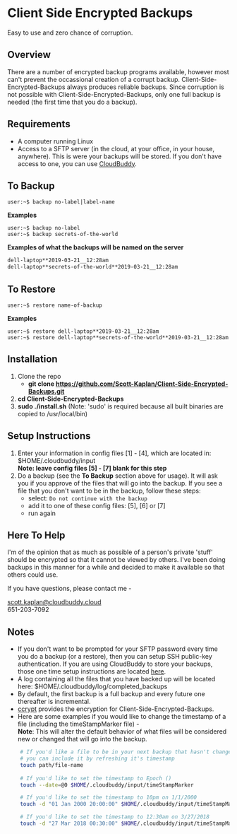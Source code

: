 # Client Side Encrypted Backups
Easy to use and zero chance of corruption.
## Overview
There are a number of encrypted backup programs available, however most can't prevent the occassional creation of a corrupt backup.  Client-Side-Encrypted-Backups always produces reliable backups.  Since corruption is not possible with Client-Side-Encrypted-Backups, only one full backup is needed (the first time that you do a backup).
## Requirements
* A computer running Linux
* Access to a SFTP server (in the cloud, at your office, in your house, anywhere).  This is were your backups will be stored.  If you don't have access to one, you can use [CloudBuddy](https://cloudbuddy.cloud).

## To Backup
```console
user:~$ backup no-label|label-name
```
**Examples**
```console
user:~$ backup no-label
user:~$ backup secrets-of-the-world
```
**Examples of what the backups will be named on the server**
```bash
dell-laptop**2019-03-21__12:28am
dell-laptop**secrets-of-the-world**2019-03-21__12:28am
```
## To Restore
```console
user:~$ restore name-of-backup
```
**Examples**
```console
user:~$ restore dell-laptop**2019-03-21__12:28am
user:~$ restore dell-laptop**secrets-of-the-world**2019-03-21__12:28am
```
## Installation
1.  Clone the repo
	* 	**git clone https://github.com/Scott-Kaplan/Client-Side-Encrypted-Backups.git**
2.  **cd Client-Side-Encrypted-Backups**
3.  **sudo ./install.sh** (Note: 'sudo' is required because all built binaries are copied to /usr/local/bin)

## Setup Instructions
1.  Enter your information in config files [1] - [4], which are located in: $HOME/.cloudbuddy/input<br>
	  **Note: leave config files [5] - [7] blank for this step**
2.  Do a backup (see the **To Backup** section above for usage).  It will ask you if you approve of the files that will go into the backup.  If you see a file that you don't want to be in the backup, follow these steps:
	- 	select: `Do not continue with the backup`
	-   add it to one of these config files: [5], [6] or [7]
	-   run again

## Here To Help
I'm of the opinion that as much as possible of a person's private 'stuff'
should be encrypted so that it cannot be viewed by others.  I've been doing backups in this manner for a while
and decided to make it available so that others could use.

If you have questions, please contact me -

scott.kaplan@cloudbuddy.cloud<br>
651-203-7092

## Notes
* If you don't want to be prompted for your SFTP password every time you do a backup (or a restore),
	then you can setup SSH public-key authentication.  If you are using CloudBuddy to store your backups, those one time setup instructions are located [here](https://cloudbuddy.cloud/how-to-use.html).
* A log containing all the files that you have backed up will be located here: $HOME/.cloudbuddy/log/completed_backups
* By default, the first backup is a full backup and every future one thereafter is incremental.
* [ccrypt](http://ccrypt.sourceforge.net/) provides the encryption for Client-Side-Encrypted-Backups.
* Here are some examples if you would like to change the timestamp of a file (including the timeStampMarker file) -<br>
	**Note**:  This will alter the default behavior of what files will be considered new or changed that will go into the backup.
```bash
	# If you'd like a file to be in your next backup that hasn't changed since the previous backup
	# you can include it by refreshing it's timestamp
	touch path/file-name
	
	# If you'd like to set the timestamp to Epoch ()
	touch --date=@0 $HOME/.cloudbuddy/input/timeStampMarker

	# If you'd like to set the timestamp to 10pm on 1/1/2000
	touch -d "01 Jan 2000 20:00:00" $HOME/.cloudbuddy/input/timeStampMarker

	# If you'd like to set the timestamp to 12:30am on 3/27/2018
	touch -d "27 Mar 2018 00:30:00" $HOME/.cloudbuddy/input/timeStampMarker
```
